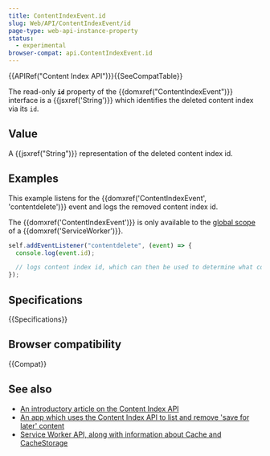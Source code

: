 ```yaml
---
title: ContentIndexEvent.id
slug: Web/API/ContentIndexEvent/id
page-type: web-api-instance-property
status:
  - experimental
browser-compat: api.ContentIndexEvent.id
---
```


{{APIRef("Content Index API")}}{{SeeCompatTable}}

The read-only **`id`** property of the
{{domxref("ContentIndexEvent")}} interface is a {{jsxref('String')}} which identifies
the deleted content index via its `id`.

## Value

A {{jsxref("String")}} representation of the deleted content index id.

## Examples

This example listens for the {{domxref('ContentIndexEvent', 'contentdelete')}} event
and logs the removed content index id.

The {{domxref('ContentIndexEvent')}} is only available to the
[global scope](/en-US/docs/Web/API/ServiceWorkerGlobalScope) of a
{{domxref('ServiceWorker')}}.

```js
self.addEventListener("contentdelete", (event) => {
  console.log(event.id);

  // logs content index id, which can then be used to determine what content to delete from your cache
});
```

## Specifications

{{Specifications}}

## Browser compatibility

{{Compat}}

## See also

- [An introductory article on the Content Index API](https://web.dev/content-indexing-api/)
- [An app which uses the Content Index API to list and remove 'save for later' content](https://contentindex.dev/)
- [Service Worker API, along with information about Cache and CacheStorage](/en-US/docs/Web/API/Service_Worker_API)

